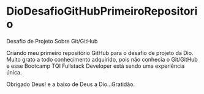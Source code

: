 # DioDesafioGitHubPrimeiroRepositorio
Desafio de Projeto Sobre Git/GitHub

Criando meu primeiro repositório GitHub para o desafio de projeto da Dio.
Muito grato a todo conhecimento adquirido, pois não conhecia o Git/GitHub e esse Bootcamp TQI Fullstack Developer está sendo uma experiência única.

Obrigado Deus!
e a baixo de Deus a Dio...Gratidão.
